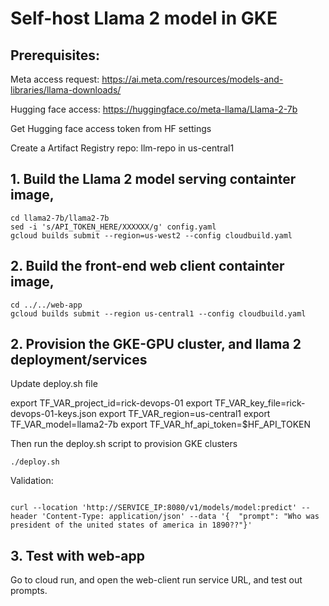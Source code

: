 # Self-host Llama 2 model in GKE
## Prerequisites:
Meta access request: https://ai.meta.com/resources/models-and-libraries/llama-downloads/

Hugging face access: https://huggingface.co/meta-llama/Llama-2-7b

Get Hugging face access token from HF settings

Create a Artifact Registry repo: llm-repo in us-central1

## 1. Build the Llama 2 model serving containter image,

```
cd llama2-7b/llama2-7b
sed -i 's/API_TOKEN_HERE/XXXXXX/g' config.yaml
gcloud builds submit --region=us-west2 --config cloudbuild.yaml

```

## 2. Build the front-end web client containter image,

```
cd ../../web-app
gcloud builds submit --region us-central1 --config cloudbuild.yaml

```

## 2. Provision the GKE-GPU cluster, and llama 2 deployment/services
Update deploy.sh file

export TF_VAR_project_id=rick-devops-01
export TF_VAR_key_file=rick-devops-01-keys.json
export TF_VAR_region=us-central1
export TF_VAR_model=llama2-7b
export TF_VAR_hf_api_token=$HF_API_TOKEN

Then run the deploy.sh script to provision GKE clusters 

```
./deploy.sh

```

Validation:
```

curl --location 'http://SERVICE_IP:8080/v1/models/model:predict' --header 'Content-Type: application/json' --data '{  "prompt": "Who was president of the united states of america in 1890??"}'
```
## 3. Test with web-app
Go to cloud run, and open the web-client run service URL, and test out prompts.